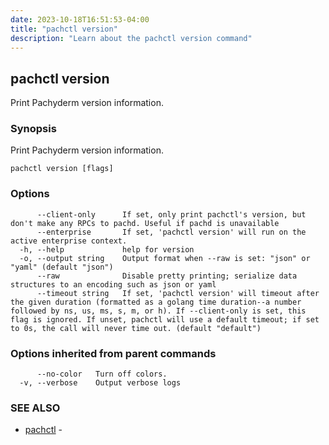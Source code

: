 ```yaml
---
date: 2023-10-18T16:51:53-04:00
title: "pachctl version"
description: "Learn about the pachctl version command"
---
```


## pachctl version

Print Pachyderm version information.

### Synopsis

Print Pachyderm version information.

```
pachctl version [flags]
```

### Options

```
      --client-only      If set, only print pachctl's version, but don't make any RPCs to pachd. Useful if pachd is unavailable
      --enterprise       If set, 'pachctl version' will run on the active enterprise context.
  -h, --help             help for version
  -o, --output string    Output format when --raw is set: "json" or "yaml" (default "json")
      --raw              Disable pretty printing; serialize data structures to an encoding such as json or yaml
      --timeout string   If set, 'pachctl version' will timeout after the given duration (formatted as a golang time duration--a number followed by ns, us, ms, s, m, or h). If --client-only is set, this flag is ignored. If unset, pachctl will use a default timeout; if set to 0s, the call will never time out. (default "default")
```

### Options inherited from parent commands

```
      --no-color   Turn off colors.
  -v, --verbose    Output verbose logs
```

### SEE ALSO

* [pachctl](../pachctl)	 - 

